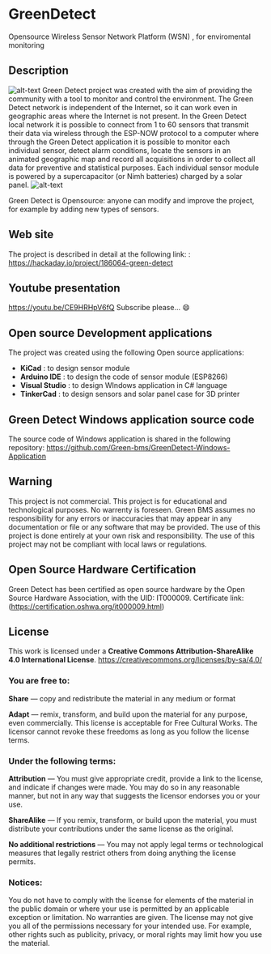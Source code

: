 # GreenDetect
Opensource Wireless Sensor Network Platform (WSN) , for enviromental monitoring

## Description

![alt-text](https://cdn.hackaday.io/images/3430841656175470749.jpg)
Green Detect project was created with the aim of providing the community with a tool to monitor and control the environment.
The Green Detect network is independent of the Internet, so it can work even in geographic areas where the Internet is not present.
In the Green Detect local network it is possible to connect from 1 to 60 sensors that transmit their data via wireless through the ESP-NOW protocol to a computer where through the Green Detect application it is possible to monitor each individual sensor, detect alarm conditions, locate the sensors in an animated geographic map and record all acquisitions in order to collect all data for preventive and statistical purposes.
Each individual sensor module is powered by a supercapacitor (or Nimh batteries) charged by a solar panel.
![alt-text](https://cdn.hackaday.io/images/5015841656245950516.png)

Green Detect is Opensource: anyone can modify and improve the project, for example by adding new types of sensors.

## Web site
The project is described in detail at the following link: : https://hackaday.io/project/186064-green-detect

## Youtube presentation
https://youtu.be/CE9HRHpV6fQ
Subscribe please... :smile:

## Open source Development applications
The project was created using the following Open source applications:
- **KiCad** : to design sensor module
- **Arduino IDE** : to design the code of sensor module (ESP8266)
- **Visual Studio** : to design WIndows application in C# language
- **TinkerCad** : to design sensors and solar panel case for 3D printer

## Green Detect Windows application source code
The source code of Windows application is shared in the following repository: https://github.com/Green-bms/GreenDetect-Windows-Application

## Warning
This project is not commercial. This project is for educational and technological purposes.
No warrenty is foreseen.
Green BMS assumes no responsibility for any errors or inaccuracies that may appear in any documentation or file or any software that may be provided.
The use of this project is done entirely at your own risk and responsibility.
The use of this project may not be compliant with local laws or regulations.

## Open Source Hardware Certification
Green Detect has been certified as open source hardware by the Open Source Hardware Association, with the UID: IT000009.
Certificate link: (https://certification.oshwa.org/it000009.html)

## License

This work is licensed under a **Creative Commons Attribution-ShareAlike 4.0 International License**.
https://creativecommons.org/licenses/by-sa/4.0/

### You are free to:

**Share** — copy and redistribute the material in any medium or format

**Adapt**  — remix, transform, and build upon the material
for any purpose, even commercially.
This license is acceptable for Free Cultural Works.
The licensor cannot revoke these freedoms as long as you follow the license terms.

### Under the following terms:

**Attribution** — You must give appropriate credit, provide a link to the license, and indicate if changes were made. You may do so in any reasonable manner, but not in any way that suggests the licensor endorses you or your use.

**ShareAlike** — If you remix, transform, or build upon the material, you must distribute your contributions under the same license as the original.

**No additional restrictions** — You may not apply legal terms or technological measures that legally restrict others from doing anything the license permits.

### Notices:
You do not have to comply with the license for elements of the material in the public domain or where your use is permitted by an applicable exception or limitation.
No warranties are given. The license may not give you all of the permissions necessary for your intended use. For example, other rights such as publicity, privacy, or moral rights may limit how you use the material.

